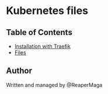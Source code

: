 # Kubernetes files

## Table of Contents
- <a href="/installation">Installation with Traefik</a>
- <a href="/files">Files</a>


## Author

Written and managed by @ReaperMaga